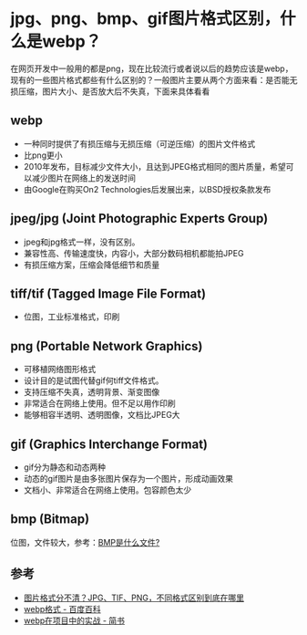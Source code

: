 
# jpg、png、bmp、gif图片格式区别，什么是webp？

在网页开发中一般用的都是png，现在比较流行或者说以后的趋势应该是webp，现有的一些图片格式都些有什么区别的？一般图片主要从两个方面来看：是否能无损压缩，图片大小、是否放大后不失真，下面来具体看看

## webp
-  一种同时提供了有损压缩与无损压缩（可逆压缩）的图片文件格式
-  比png更小
- 2010年发布，目标减少文件大小，且达到JPEG格式相同的图片质量，希望可以减少图片在网络上的发送时间
-  由Google在购买On2 Technologies后发展出来，以BSD授权条款发布

## jpeg/jpg (Joint Photographic Experts Group)
- jpeg和jpg格式一样，没有区别。
- 兼容性高、传输速度快，内容小，大部分数码相机都能拍JPEG
- 有损压缩方案，压缩会降低细节和质量

## tiff/tif (Tagged Image File Format)
- 位图，工业标准格式，印刷

## png (Portable Network Graphics)
- 可移植网络图形格式
- 设计目的是试图代替gif何tiff文件格式。
- 支持压缩不失真，透明背景、渐变图像
- 非常适合在网络上使用。但不足以用作印刷
- 能够相容半透明、透明图像，文档比JPEG大

## gif (Graphics Interchange Format)
- gif分为静态和动态两种
- 动态的gif图片是由多张图片保存为一个图片，形成动画效果
- 文档小、非常适合在网络上使用。包容颜色太少

## bmp (Bitmap)
位图，文件较大，参考：[BMP是什么文件?](https://zhidao.baidu.com/question/24130156.html)

## 参考
- [图片格式分不清？JPG、TIF、PNG，不同格式区别到底在哪里](https://baijiahao.baidu.com/s?id=1599728202992947939&wfr=spider&for=pc)
- [webp格式 - 百度百科](https://baike.baidu.com/item/webp%E6%A0%BC%E5%BC%8F/4077671?fr=aladdin)
- [webp在项目中的实战 - 简书](https://www.jianshu.com/p/73ca9e8b986a)